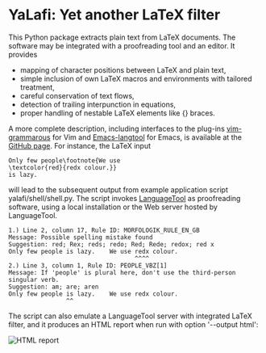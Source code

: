 
# YaLafi: Yet another LaTeX filter

This Python package extracts plain text from LaTeX documents.
The software may be integrated with a proofreading tool and an editor.
It provides

- mapping of character positions between LaTeX and plain text,
- simple inclusion of own LaTeX macros and environments with tailored
  treatment,
- careful conservation of text flows,
- detection of trailing interpunction in equations,
- proper handling of nestable LaTeX elements like {} braces.

A more complete description, including interfaces to the plug-ins
[vim-grammarous](https://github.com/rhysd/vim-grammarous)
for Vim and
[Emacs-langtool](https://github.com/mhayashi1120/Emacs-langtool)
for Emacs, is available at the
[GitHub page](https://github.com/matze-dd/YaLafi).
For instance, the LaTeX input
```
Only few people\footnote{We use
\textcolor{red}{redx colour.}}
is lazy.
```
will lead to the subsequent output from example application script
yalafi/shell/shell.py.
The script invokes [LanguageTool](https://www.languagetool.org)
as proofreading software, using a local installation or the Web server
hosted by LanguageTool.
```
1.) Line 2, column 17, Rule ID: MORFOLOGIK_RULE_EN_GB
Message: Possible spelling mistake found
Suggestion: red; Rex; reds; redo; Red; Rede; redox; red x
Only few people is lazy.    We use redx colour. 
                                   ^^^^
2.) Line 3, column 1, Rule ID: PEOPLE_VBZ[1]
Message: If 'people' is plural here, don't use the third-person singular verb.
Suggestion: am; are; aren
Only few people is lazy.    We use redx colour. 
                ^^
```
The script can also emulate a LanguageTool server with integrated LaTeX filter,
and it produces an HTML report when run with option '--output html':

![HTML report](https://raw.githubusercontent.com/matze-dd/YaLafi/master/shell.png)

